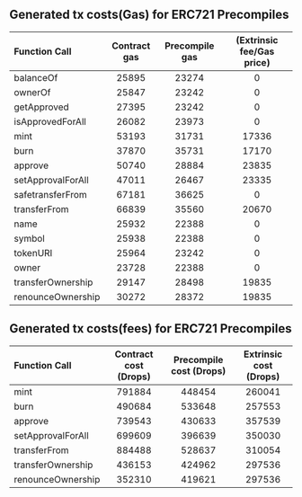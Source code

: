 ## Generated tx costs(Gas) for ERC721 Precompiles

| Function Call     | Contract gas | Precompile gas | (Extrinsic fee/Gas price) |
|:------------------|:------------:|:--------------:|:-------------------------:|
| balanceOf         |    25895     |     23274      |             0             |
| ownerOf           |    25847     |     23242      |             0             |
| getApproved       |    27395     |     23242      |             0             |
| isApprovedForAll  |    26082     |     23973      |             0             |
| mint              |    53193     |     31731      |           17336           |
| burn              |    37870     |     35731      |           17170           |
| approve           |    50740     |     28884      |           23835           |
| setApprovalForAll |    47011     |     26467      |           23335           |
| safetransferFrom  |    67181     |     36625      |             0             |
| transferFrom      |    66839     |     35560      |           20670           |
| name              |    25932     |     22388      |             0             |
| symbol            |    25938     |     22388      |             0             |
| tokenURI          |    25964     |     23242      |             0             |
| owner             |    23728     |     22388      |             0             |
| transferOwnership |    29147     |     28498      |           19835           |
| renounceOwnership |    30272     |     28372      |           19835           |


## Generated tx costs(fees) for ERC721 Precompiles

| Function Call     | Contract cost (Drops) | Precompile cost (Drops) | Extrinsic cost (Drops) |
|:------------------|:---------------------:|:-----------------------:|:----------------------:|
| mint              |        791884         |         448454          |         260041         |
| burn              |        490684         |         533648          |         257553         |
| approve           |        739543         |         430633          |         357539         |
| setApprovalForAll |        699609         |         396639          |         350030         |
| transferFrom      |        884488         |         528637          |         310054         |
| transferOwnership |        436153         |         424962          |         297536         |
| renounceOwnership |        352310         |         419621          |         297536         |
